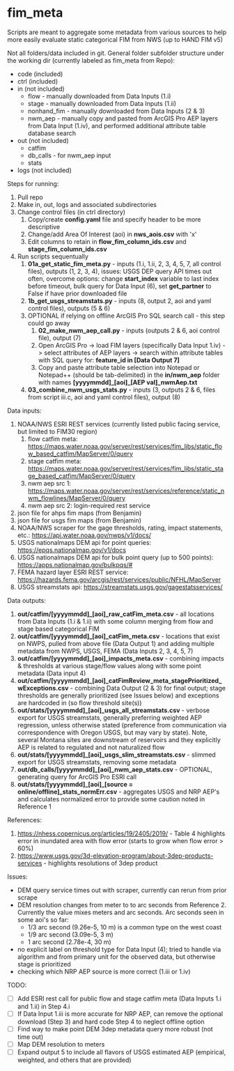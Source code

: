 # fim_meta

Scripts are meant to aggregate some metadata from various sources to help more easily evaluate static categorical FIM from NWS (up to HAND FIM v5)

Not all folders/data included in git.  General folder subfolder structure under the working dir (currently labeled as fim_meta from Repo):

- code (included)
- ctrl (included)
- in (not included)
  - flow - manually downloaded from Data Inputs (1.i)
  - stage - manually downloaded from Data Inputs (1.ii)
  - nonhand_fim - manually downloaded from Data Inputs (2 & 3)
  - nwm_aep - manually copy and pasted from ArcGIS Pro AEP layers from Data Input (1.iv), and performed additional attribute table database search
- out (not included)
  - catfim
  - db_calls - for nwm_aep input
  - stats
- logs (not included)

Steps for running:
1. Pull repo
2. Make in, out, logs and associated subdirectories
3. Change control files (in ctrl directory)
   1. Copy/create __config.yaml__ file and specify header to be more descriptive
   2. Change/add Area Of Interest (aoi) in __nws_aois.csv__ with 'x'
   3. Edit columns to retain in __flow_fim_column_ids.csv__ and __stage_fim_column_ids.csv__
4. Run scripts sequentually
   1. __01a_get_static_fim_meta.py__ - inputs (1.i, 1.ii, 2, 3, 4, 5, 7, all control files), outputs (1, 2, 3, 4), issues: USGS DEP query API times out often, overcome options: change __start_index__ variable to last index before timeout, bulk query for Data Input (6), set __get_partner__ to False if have prior downloaded file
   2. __1b_get_usgs_streamstats.py__ - inputs (8, output 2, aoi and yaml control files), outputs (5 & 6)
   3. OPTIONAL if relying on offline ArcGIS Pro SQL search call - this step could go away
      1. __02_make_nwm_aep_call.py__ - inputs (outputs 2 & 6, aoi control file), output (7)
      2. Open ArcGIS Pro -> load FIM layers (specifically Data Input 1.iv) -> select attributes of AEP layers -> search within attribute tables with SQL query for: __feature_id in [Data Output 7]__
      3. Copy and paste attribute table selection into Notepad or Notepad++ (should be tab-delimited) in the __in/nwm_aep__ folder with names __[yyyymmdd]\_[aoi]\_[AEP val]\_nwmAep.txt__
   4. __03_combine_nwm_usgs_stats.py__ - inputs (3, outputs 2 & 6, files from script iii.c, aoi and yaml control files), output (8)

Data inputs:
1. NOAA/NWS ESRI REST services (currently listed public facing service, but limited to FIM30 region)
   1. flow catfim meta:  https://maps.water.noaa.gov/server/rest/services/fim_libs/static_flow_based_catfim/MapServer/0/query
   2. stage catfim meta: https://maps.water.noaa.gov/server/rest/services/fim_libs/static_stage_based_catfim/MapServer/0/query
   3. nwm aep src 1:     https://maps.water.noaa.gov/server/rest/services/reference/static_nwm_flowlines/MapServer/0/query
   4. nwm aep src 2:     login-required rest service
2. json file for ahps fim maps (from Benjamin)
3. json file for usgs fim maps (from Benjamin)
4. NOAA/NWS scraper for the gage thresholds, rating, impact statements, etc.: https://api.water.noaa.gov/nwps/v1/docs/
5. USGS nationalmaps DEM api for point queries: https://epqs.nationalmap.gov/v1/docs
6. USGS nationalmaps DEM api for bulk point query (up to 500 points): https://apps.nationalmap.gov/bulkpqs/#
7. FEMA hazard layer ESRI REST service: https://hazards.fema.gov/arcgis/rest/services/public/NFHL/MapServer
8. USGS streamstats api: https://streamstats.usgs.gov/gagestatsservices/

Data outputs:
1. __out/catfim/[yyyymmdd]\_[aoi]\_raw_catFim_meta.csv__ - all locations from Data Inputs (1.i & 1.ii) with some column merging from flow and stage based categorical FIM
2. __out/catfim/[yyyymmdd]\_[aoi]\_catFim_meta.csv__ - locations that exist on NWPS, pulled from above file (Data Output 1) and adding multiple metadata from NWPS, USGS, FEMA (Data Inputs 2, 3, 4, 5, 7)
3. __out/catfim/[yyyymmdd]\_[aoi]\_impacts_meta.csv__ - combining impacts & thresholds at various stage/flow values along with some point metadata (Data input 4)
4. __out/catfim/[yyyymmdd]\_[aoi]\_catFimReview_meta_stagePrioritized_wExceptions.csv__ - combining Data Output (2 & 3) for final output; stage thresholds are generally prioritized (see Issues below) and exceptions are hardcoded in (so flow threshold site(s))
5. __out/stats/[yyyymmdd]\_[aoi]\_usgs_all_streamstats.csv__ - verbose export for USGS streamstats, generally preferring weighted AEP regression, unless otherwise stated (preference from communication via correspondence with Oregon USGS, but may vary by state).  Note, several Montana sites are downstream of reservoirs and they explicitly AEP is related to regulated and not naturalized flow
6. __out/stats/[yyyymmdd]\_[aoi]\_usgs_slim_streamstats.csv__ - slimmed export for USGS streamstats, removing some metadata
7. __out/db_calls/[yyyymmdd]\_[aoi]\_nwm_aep_stats.csv__ - OPTIONAL, generating query for ArcGIS Pro ESRI call
8. __out/stats/[yyyymmdd]\_[aoi]\_[source = online/offline]\_stats_normErr.csv__ - aggregates USGS and NRP AEP's and calculates normalized error to provide some caution noted in Reference 1

References:
1. https://nhess.copernicus.org/articles/19/2405/2019/ - Table 4 highlights error in inundated area with flow error (starts to grow when flow error > 60%)
2. https://www.usgs.gov/3d-elevation-program/about-3dep-products-services - highlights resolutions of 3dep product

Issues:
- DEM query service times out with scraper, currently can rerun from prior scrape
- DEM resolution changes from meter to to arc seconds from Reference 2.  Currently the value mixes meters and arc seconds.  Arc seconds seen in some aoi's so far:
  - 1/3 arc second (9.26e-5, 10 m) is a common type on the west coast
  - 1/9 arc second (3.09e-5, 3 m)
  - 1 arc second (2.78e-4, 30 m)
- no explicit label on threshold type for Data Input (4); tried to handle via algorithm and from primary unit for the observed data, but otherwise stage is prioritized
- checking which NRP AEP source is more correct (1.iii or 1.iv)

TODO:
- [ ] Add ESRI rest call for public flow and stage catfim meta (Data Inputs 1.i and 1.ii) in Step 4.i
- [ ] If Data Input 1.iii is more accurate for NRP AEP, can remove the optional download (Step 3) and hard code Step 4 to neglect offline option
- [ ] Find way to make point DEM 3dep metadata query more robust (not time out)
- [ ] Map DEM resolution to meters
- [ ] Expand output 5 to include all flavors of USGS estimated AEP (empirical, weighted, and others that are provided)
